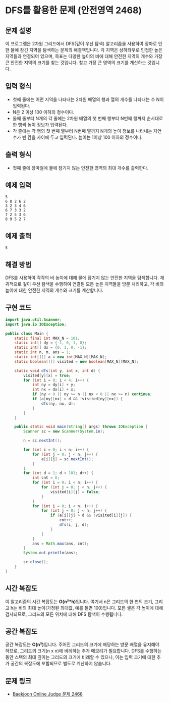 # DFS를 활용한 문제 (안전영역 2468)

## 문제 설명
이 프로그램은 2차원 그리드에서 DFS(깊이 우선 탐색) 알고리즘을 사용하여 장마로 인한 물에 잠긴 지역을 탐색하는 문제의 해결책입니다. 
각 지역은 상하좌우로 인접한 높은 지역들과 연결되어 있으며, 목표는 다양한 높이의 비에 대해 안전한 지역의 개수와 가장 큰 안전한 지역의 크기를 찾는 것입니다.
 찾고 가장 큰 영역의 크기를 계산하는 것입니다.

## 입력 형식
- 첫째 줄에는 어떤 지역을 나타내는 2차원 배열의 행과 열의 개수를 나타내는 수 N이 입력된다. 
- N은 2 이상 100 이하의 정수이다. 
- 둘째 줄부터 N개의 각 줄에는 2차원 배열의 첫 번째 행부터 N번째 행까지 순서대로 한 행씩 높이 정보가 입력된다. 
- 각 줄에는 각 행의 첫 번째 열부터 N번째 열까지 N개의 높이 정보를 나타내는 자연수가 빈 칸을 사이에 두고 입력된다. 
높이는 1이상 100 이하의 정수이다.

## 출력 형식
- 첫째 줄에 장마철에 물에 잠기지 않는 안전한 영역의 최대 개수를 출력한다.

## 예제 입력
```
5
6 8 2 6 2
3 2 3 4 6
6 7 3 3 2
7 2 5 3 6
8 9 5 2 7
```

## 예제 출력
```
5
```

## 해결 방법
DFS를 사용하여 각각의 비 높이에 대해 물에 잠기지 않는 안전한 지역을 탐색합니다. 
재귀적으로 깊이 우선 탐색을 수행하여 연결된 모든 높은 지역들을 방문 처리하고, 각 비의 높이에 대한 안전한 지역의 개수와 크기를 계산합니다.

## 구현 코드
```java
import java.util.Scanner;
import java.io.IOException;

public class Main {
    static final int MAX_N = 101;
    static int[] dy = {-1, 0, 1, 0};
    static int[] dx = {0, 1, 0, -1};
    static int n, m, ans = 1;
    static int[][] a = new int[MAX_N][MAX_N];
    static boolean[][] visited = new boolean[MAX_N][MAX_N];

    static void dfs(int y, int x, int d) {
        visited[y][x] = true;
        for (int i = 0; i < 4; i++) {
            int ny = dy[i] + y;
            int nx = dx[i] + x;
            if (ny < 0 || ny >= n || nx < 0 || nx >= n) continue;
            if (a[ny][nx] > d && !visited[ny][nx]) {
                dfs(ny, nx, d);
            }
        }
    }

    public static void main(String[] args) throws IOException {
        Scanner sc = new Scanner(System.in);

        n = sc.nextInt();

        for (int i = 0; i < n; i++) {
            for (int j = 0; j < n; j++) {
                a[i][j] = sc.nextInt();
            }
        }
        for (int d = 1; d < 101; d++) {
            int cnt = 0;
            for (int i = 0; i < n; i++) {
                for (int j = 0; j < n; j++) {
                    visited[i][j] = false;
                }
            }
            for (int i = 0; i < n; i++) {
                for (int j = 0; j < n; j++) {
                    if (a[i][j] > d && !visited[i][j]) {
                        cnt++;
                        dfs(i, j, d);
                    }
                }
            }
            ans = Math.max(ans, cnt);
        }
        System.out.println(ans);

        sc.close();
    }
}
```
## 시간 복잡도
이 알고리즘의 시간 복잡도는 <b>O(n²*h)</b>입니다. 
여기서 n은 그리드의 한 변의 크기, 그리고 h는 비의 최대 높이(가정된 최대값, 예를 들면 100)입니다. 
모든 셀은 각 높이에 대해 검사되므로, 그리드의 모든 위치에 대해 DFS 탐색이 수행됩니다.

## 공간 복잡도
공간 복잡도는 <b>O(n²)</b>입니다. 
주어진 그리드의 크기에 해당하는 방문 배열을 유지해야 하므로, 그리드의 크기(n x n)에 비례하는 추가 메모리가 필요합니다. 
DFS를 수행하는 동안 스택의 최대 깊이는 그리드의 크기에 비례할 수 있으나, 이는 입력 크기에 대한 추가 공간의 복잡도에 포함되므로 별도로 계산하지 않습니다.
## 문제 링크
- [Baekjoon Online Judge 문제 2468](https://www.acmicpc.net/problem/2468)
